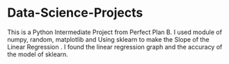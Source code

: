 # Data-Science-Projects
This is a Python Intermediate Project from Perfect Plan B.  I used module of numpy, random, matplotlib and Using sklearn to make the Slope of the Linear Regression . I found the linear regression graph and the accuracy of the model of sklearn.
